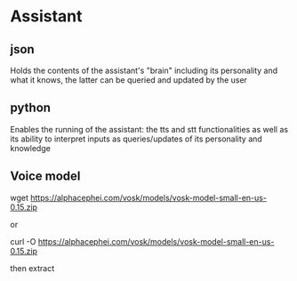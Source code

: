 # Assistant

## json
Holds the contents of the assistant's "brain" including its personality and what it knows, the latter can be queried and updated by the user

## python
Enables the running of the assistant: the tts and stt functionalities as well as its ability to interpret inputs as queries/updates of its personality and knowledge

## Voice model

wget https://alphacephei.com/vosk/models/vosk-model-small-en-us-0.15.zip

or

curl -O https://alphacephei.com/vosk/models/vosk-model-small-en-us-0.15.zip

then extract
